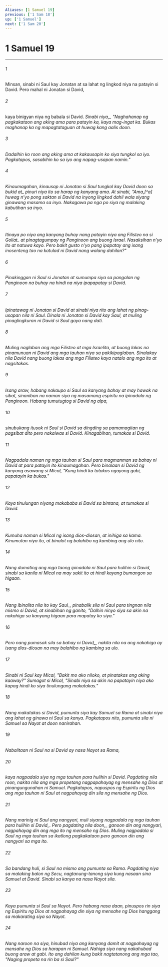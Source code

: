 ```yaml
---
Aliases: [1 Samuel 19]
previous: ['1 Sam 18']
up: ['1 Samuel']
next: ['1 Sam 20']
---
```

# 1 Samuel 19

***






















###### 1 










Minsan, sinabi ni Saul kay Jonatan at sa lahat ng lingkod niya na patayin si David. Pero mahal ni Jonatan si David, 





















###### 2 










kaya binigyan niya ng babala si David. <i class="trans-change">Sinabi niya,_ "Naghahanap ng pagkakataon ang aking ama para patayin ka, kaya mag-ingat ka. Bukas maghanap ka ng mapagtataguan at huwag kang aalis doon. 





















###### 3 










Dadalhin ko roon ang aking ama at kakausapin ko siya tungkol sa iyo. Pagkatapos, sasabihin ko sa iyo ang napag-usapan namin." 





















###### 4 










<i class="trans-change">Kinaumagahan, kinausap ni Jonatan si Saul tungkol kay David doon sa bukid at_ pinuri niya ito sa harap ng kanyang ama. At sinabi, "Ama,[^a] huwag nʼyo pong saktan si David na inyong lingkod dahil wala siyang ginawang masama sa inyo. Nakagawa pa nga po siya ng malaking kabutihan sa inyo. 





















###### 5 










Itinaya po niya ang kanyang buhay nang patayin niya ang Filisteo <i class="trans-change">na si Goliat_ at pinagtagumpay ng Panginoon ang buong Israel. Nasaksihan nʼyo ito at natuwa kayo. Pero bakit gusto nʼyo pang ipapatay ang isang inosenteng tao na katulad ni David nang walang dahilan?" 





















###### 6 










Pinakinggan ni Saul si Jonatan at sumumpa siya sa pangalan ng Panginoon na buhay na hindi na niya ipapapatay si David. 





















###### 7 










Ipinatawag ni Jonatan si David at sinabi niya rito ang lahat ng pinag-usapan nila ni Saul. Dinala ni Jonatan si David kay Saul, at muling pinaglingkuran ni David si Saul gaya nang dati. 





















###### 8 










Muling naglaban ang mga Filisteo at mga Israelita, at buong lakas na pinamunuan ni David ang mga tauhan niya sa pakikipaglaban. Sinalakay nila David nang buong lakas ang mga Filisteo kaya natalo ang mga ito at nagsitakas. 





















###### 9 










Isang araw, habang nakaupo si Saul sa kanyang bahay at may hawak na sibat, sinaniban na naman siya ng masamang espiritu na ipinadala ng Panginoon. Habang tumutugtog si David ng alpa, 





















###### 10 










sinubukang itusok ni Saul si David sa dingding sa pamamagitan ng pagsibat dito pero nakaiwas si David. Kinagabihan, tumakas si David. 





















###### 11 










Nagpadala naman ng mga tauhan si Saul para magmanman sa bahay ni David at para patayin ito kinaumagahan. Pero binalaan si David ng kanyang asawang si Mical, "Kung hindi ka tatakas ngayong gabi, papatayin ka bukas." 





















###### 12 










Kaya tinulungan niyang makababa si David sa bintana, at tumakas si David. 





















###### 13 










Kumuha naman si Mical ng isang dios-diosan, at inihiga sa kama. Kinumutan niya ito, at binalot ng balahibo ng kambing ang ulo nito. 





















###### 14 










Nang dumating ang mga taong ipinadala ni Saul para hulihin si David, sinabi sa kanila ni Mical na may sakit ito at hindi kayang bumangon sa higaan. 





















###### 15 










<i class="trans-change">Nang ibinalita nila ito kay Saul_, pinabalik sila ni Saul para tingnan nila mismo si David, at sinabihan ng ganito, "Dalhin ninyo siya sa akin na nakahiga sa kanyang higaan para mapatay ko siya." 





















###### 16 










Pero nang pumasok sila <i class="trans-change">sa bahay ni David_, nakita nila na ang nakahiga ay isang dios-diosan na may balahibo ng kambing sa ulo. 





















###### 17 










Sinabi ni Saul kay Mical, "Bakit mo ako niloko, at pinatakas ang aking kaaway?" Sumagot si Mical, "Sinabi niya sa akin na papatayin niya ako kapag hindi ko siya tinulungang makatakas." 





















###### 18 










Nang makatakas si David, pumunta siya kay Samuel sa Rama at sinabi niya ang lahat ng ginawa ni Saul sa kanya. Pagkatapos nito, pumunta sila ni Samuel sa Nayot at doon nanirahan. 





















###### 19 










Nabalitaan ni Saul na si David ay nasa Nayot sa Rama, 





















###### 20 










kaya nagpadala siya ng mga tauhan para hulihin si David. Pagdating nila roon, nakita nila ang mga propetang nagpapahayag ng mensahe ng Dios at pinangungunahan ni Samuel. Pagkatapos, napuspos ng Espiritu ng Dios ang mga tauhan ni Saul at nagpahayag din sila ng mensahe ng Dios. 





















###### 21 










Nang marinig ni Saul ang nangyari, muli siyang nagpadala ng mga tauhan <i class="trans-change">para hulihin si David_. Pero <i class="trans-change">pagdating nila doon,_ ganoon din ang nangyari, nagpahayag din ang mga ito ng mensahe ng Dios. Muling nagpadala si Saul ng mga tauhan sa ikatlong pagkakataon pero ganoon din ang nangyari sa mga ito. 





















###### 22 










Sa bandang huli, si Saul na mismo ang pumunta sa Rama. Pagdating niya sa malaking balon ng Secu, nagtanung-tanong siya kung nasaan sina Samuel at David. Sinabi sa kanya na nasa Nayot sila. 





















###### 23 










Kaya pumunta si Saul sa Nayot. Pero habang nasa daan, pinuspos rin siya ng Espiritu ng Dios at nagpahayag din siya ng mensahe ng Dios hanggang sa makarating siya sa Nayot. 





















###### 24 










Nang naroon na siya, hinubad niya ang kanyang damit at nagpahayag ng mensahe ng Dios sa harapan ni Samuel. Nahiga siya nang nakahubad buong araw at gabi. Ito ang dahilan kung bakit nagtatanong ang mga tao, "Naging propeta na rin ba si Saul?"
